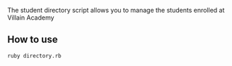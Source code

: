The student directory script allows you to manage the students enrolled at Villain Academy

## How to use ##

```shell
ruby directory.rb
```
